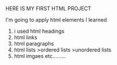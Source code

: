 HERE IS MY FIRST HTML PROJECT

I'm going to apply html elements I learned
1. i used html headings
2. html links
3. html paragraphs
4. html lists >ordered lists
              >unordered lists
5. html imgaes
etc.........